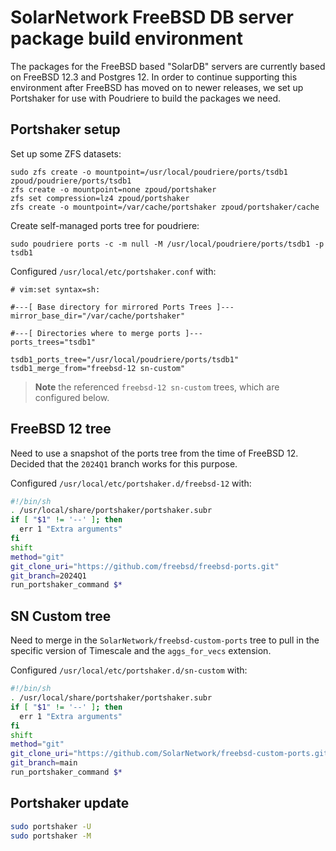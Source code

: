 # SolarNetwork FreeBSD DB server package build environment

The packages for the FreeBSD based "SolarDB" servers are currently based on FreeBSD 12.3
and Postgres 12. In order to continue supporting this environment after FreeBSD has moved
on to newer releases, we set up Portshaker for use with Poudriere to build the packages
we need.

## Portshaker setup

Set up some ZFS datasets:

```
sudo zfs create -o mountpoint=/usr/local/poudriere/ports/tsdb1 zpoud/poudriere/ports/tsdb1
zfs create -o mountpoint=none zpoud/portshaker
zfs set compression=lz4 zpoud/portshaker
zfs create -o mountpoint=/var/cache/portshaker zpoud/portshaker/cache
```

Create self-managed ports tree for poudriere:
```
sudo poudriere ports -c -m null -M /usr/local/poudriere/ports/tsdb1 -p tsdb1
```

Configured `/usr/local/etc/portshaker.conf` with:

```
# vim:set syntax=sh:

#---[ Base directory for mirrored Ports Trees ]---
mirror_base_dir="/var/cache/portshaker"

#---[ Directories where to merge ports ]---
ports_trees="tsdb1"

tsdb1_ports_tree="/usr/local/poudriere/ports/tsdb1"
tsdb1_merge_from="freebsd-12 sn-custom"
```

> **Note** the referenced `freebsd-12 sn-custom` trees, which are configured below.

## FreeBSD 12 tree

Need to use a snapshot of the ports tree from the time of FreeBSD 12.
Decided that the `2024Q1` branch works for this purpose.

Configured `/usr/local/etc/portshaker.d/freebsd-12` with:

```sh
#!/bin/sh
. /usr/local/share/portshaker/portshaker.subr
if [ "$1" != '--' ]; then
  err 1 "Extra arguments"
fi
shift
method="git"
git_clone_uri="https://github.com/freebsd/freebsd-ports.git"
git_branch=2024Q1
run_portshaker_command $*
```

## SN Custom tree

Need to merge in the `SolarNetwork/freebsd-custom-ports` tree to pull in
the specific version of Timescale and the `aggs_for_vecs` extension.

Configured `/usr/local/etc/portshaker.d/sn-custom` with:

```sh
#!/bin/sh
. /usr/local/share/portshaker/portshaker.subr
if [ "$1" != '--' ]; then
  err 1 "Extra arguments"
fi
shift
method="git"
git_clone_uri="https://github.com/SolarNetwork/freebsd-custom-ports.git"
git_branch=main
run_portshaker_command $*
```

## Portshaker update

```sh
sudo portshaker -U
sudo portshaker -M
```
